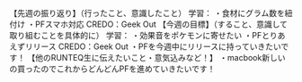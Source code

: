 【先週の振り返り】（行ったこと、意識したこと）
学習：
・食材にグラム数を紐付け
・PFスマホ対応
CREDO：Geek Out
【今週の目標】（すること、意識して取り組むことを具体的に）
学習：
・効果音をポケモンに寄せたい
・PFとりあえずリリース
CREDO：Geek Out
・PFを今週中にリリースに持っていきたいです！
【他のRUNTEQ生に伝えたいこと・意気込みなど！】
・macbook新しいの買ったのでこれからどんどんPFを進めていきたいです！